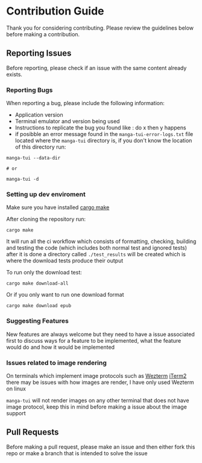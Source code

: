 # Contribution Guide

Thank you for considering contributing. Please review the guidelines below before making a contribution.

## Reporting Issues

Before reporting, please check if an issue with the same content already exists.

### Reporting Bugs

When reporting a bug, please include the following information:

- Application version
- Terminal emulator and version being used
- Instructions to replicate the bug you found like : do x then y happens
- if posibble an error message found in the `manga-tui-error-logs.txt` file located where the `manga-tui` directory is, if you don't know the location of this directory run:


```shell
manga-tui --data-dir 

# or

manga-tui -d
```

### Setting up dev enviroment

Make sure you have installed [cargo make](https://github.com/sagiegurari/cargo-make)

After cloning the repository run:
```shell
cargo make
```
It will run all the ci workflow which consists of formatting, checking, building and testing the code (which includes both normal test and ignored tests)
after it is done a directory called `./test_results` will be created which is where the download tests produce their output

To run only the download test:
```shell
cargo make download-all
```

Or if you only want to run one download format
```shell
cargo make download epub
```

### Suggesting Features

New features are always welcome but they need to have a issue associated first to discuss ways for a feature to be implemented, what the feature would do and how it would be implemented

### Issues related to image rendering

On terminals which implement image protocols such as [Wezterm](https://wezfurlong.org/wezterm/index.html) [iTerm2](https://iterm2.com/) there may be issues with how images are render, I have only used Wezterm on linux <br /> 

`manga-tui` will not render images on any other terminal that does not have image protocol, keep this in mind before making a issue about the image support  

## Pull Requests

Before making a pull request, please make an issue and then either fork this repo or make a branch that is intended to solve the issue

